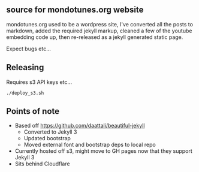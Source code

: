 ## source for mondotunes.org website

mondotunes.org used to be a wordpress site, I've converted all the posts to markdown, added the required jekyll markup, cleaned a few of the youtube embedding code up, then re-released as a jekyll generated static page.

Expect bugs etc...

## Releasing

Requires s3 API keys etc...

```
./deploy_s3.sh
```

## Points of note

- Based off https://github.com/daattali/beautiful-jekyll
  - Converted to Jekyll 3
  - Updated bootstrap
  - Moved external font and bootstrap deps to local repo
- Currently hosted off s3, might move to GH pages now that they support Jekyll 3
- Sits behind Cloudflare
